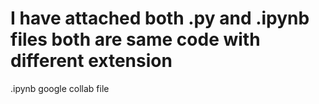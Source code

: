 # I have attached both .py and .ipynb files both are same code with different extension
.ipynb google collab file
